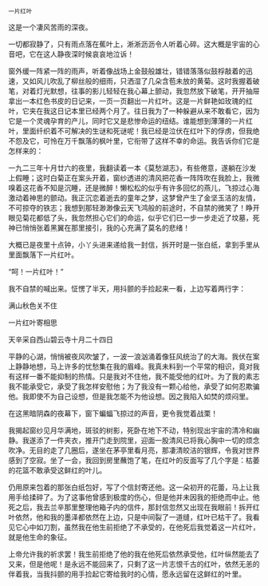     一片红叶 

   这是一个凄风苦雨的深夜。

   一切都寂静了，只有雨点落在蕉叶上，淅淅沥沥令人听着心碎。这大概是宇宙的心音吧，它在这人静夜深时候哀哀地泣诉！

   窗外缓一阵紧一阵的雨声，听着像战场上金鼓般雄壮，错错落落似鼓桴敲着的迅速，又如风儿吹乱了柳丝般的细雨，只洒湿了几朵含苞未放的黄菊。这时我握着破笔，对着灯光默想，往事的影儿轻轻在我心幕上颤动，我忽然放下破笔，开开抽屉拿出一本红色书皮的日记来，一页一页翻出一片红叶。这是一片鲜艳如玫瑰的红叶，它夹在我这日记本里已经两个月了。往日我为了一种躲避从来不敢看它，因为它是一个灵魂孕育的产儿，同时它又是悲惨命运的纽结。谁能想到薄薄的一片红叶，里面纤织着不可解决的生谜和死谜呢！我已经是泣伏在红叶下的俘虏，但我绝不怨及它，可怜在万千飘落的枫叶里，它衔带了这样不幸的命运。我告诉你们它是怎样来的：

   一九二三年十月廿六的夜里，我翻读着一本《莫愁湖志》，有些倦意，遂躺在沙发上假睡；这时白菊正在案头开着，窗纱透进的清风把花香一阵阵吹在我脸上，我微嗅着这花香不知是沉睡，还是微醉！懒松松的似乎有许多回忆的燕儿，飞掠过心海激动着神思的颤动。我正沉恋着逝去的童年之梦，这梦曾产生了金坚玉洁的友情，不可掠夺的铁志；我想到那轻渺渺像云天飞鸿般的前途时，不自禁的微笑了！睁开眼见菊花都低了头，我忽然担心它们的命运，似乎它们已一步一步走近了坟墓，死神已悄悄张着黑翼在那里接引，我的心充满了莫名的悲绪！

   大概已是夜里十点钟，小丫头进来递给我一封信，拆开时是一张白纸，拿到手里从里面飘落下一片红叶。

   “呵！一片红叶！”

   我不自禁的喊出来。怔愣了半天，用抖颤的手捡起来一看，上边写着两行字：

   满山秋色关不住

   一片红叶寄相思

   天辛采自西山碧云寺十月二十四日

   平静的心湖，悄悄被夜风吹皱了，一波一浪汹涌着像狂风统治了的大海。我伏在案上静静地想，马上许多的忧愁集在我的眉峰。我真未料到一个平常的相识，竟对我有这样一番不能抑制的热情。只是我对不住他，我不能受他的红叶。为了我的素志我不能承受它，承受了我怎样安慰他；为了我没有一颗心给他，承受了如何忍欺骗他。我即使不为自己设想，但是我怎能不为他设想。因之我陷入如焚的烦闷里。

   在这黑暗阴森的夜幕下，窗下蝙蝠飞掠过的声音，更令我觉着战栗！

   我揭起窗纱见月华满地，斑驳的树影，死卧在地下不动，特别现出宇宙的清冷和幽静。我遂添了一件夹衣，推开门走到院里，迎面一股清风已将我心胸中一切的烦念吹净。无目的走了几圈后，遂坐在茅亭里看月亮，那凄清皎洁的银辉，令我对世界感到了空寂。坐了一会，我回到房里蘸饱了笔，在红叶的反面写了几个字是：枯萎的花篮不敢承受这鲜红的叶儿。

   仍用原来包着的那张白纸包好，写了个信封寄还他。这一朵初开的花蕾，马上让我用手给揉碎了。为了这事他曾感到极度的伤心，但是他并未因我的拒绝而中止。他死之后，我去兰辛那里整理他箱子内的信件，那封信忽然又出现在我眼前！拆开红叶依然，他和我的墨泽都依然在上边，只是中间裂了一道缝，红叶已枯干了。我看见它心中如刀割，虽然我在他生前拒绝了不承受的，在他死后我觉着这一片红叶，就是他生命的象征。

   上帝允许我的祈求罢！我生前拒绝了他的我在他死后依然承受他，红叶纵然能去了又来，但是他呢！是永远不能回来了，只剩了这一片志恨千古的红叶，依然无恙的伴着我，当我抖颤的用手捡起它寄给我时的心情，愿永远留在这鲜红的叶里。

